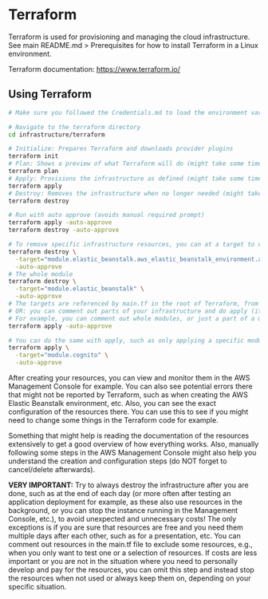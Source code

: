 # Terraform
Terraform is used for provisioning and managing the cloud infrastructure. See main README.md > Prerequisites for how to install Terraform in a Linux environment.

Terraform documentation: https://www.terraform.io/

## Using Terraform
```sh
# Make sure you followed the Credentials.md to load the environment variables in the terminal session!

# Navigate to the terraform directory
cd infrastructure/terraform

# Initialize: Prepares Terraform and downloads provider plugins
terraform init
# Plan: Shows a preview of what Terraform will do (might take some time)
terraform plan
# Apply: Provisions the infrastructure as defined (might take some time)
terraform apply
# Destroy: Removes the infrastructure when no longer needed (might take some time)
terraform destroy

# Run with auto approve (avoids manual required prompt)
terraform apply -auto-approve
terraform destroy -auto-approve

# To remove specific infrastructure resources, you can at a target to destroy, such as only the aws eb environment:
terraform destroy \
  -target="module.elastic_beanstalk.aws_elastic_beanstalk_environment.app_env" \
  -auto-approve
# The whole module
terraform destroy \
  -target="module.elastic_beanstalk" \
  -auto-approve
# The targets are referenced by main.tf in the root of Terraform, from there you can select the targets (you can add more targets)
# OR: you can comment out parts of your infrastructure and do apply (it will remove the commented parts)
# For example, you can comment out whole modules, or just a part of a module in its main.tf, such as aws_elastic_beanstalk_environment.app_env
terraform apply -auto-approve

# You can do the same with apply, such as only applying a specific module
terraform apply \
  -target="module.cognito" \
  -auto-approve
```

After creating your resources, you can view and monitor them in the AWS Management Console for example. You can also see potential errors there that might not be reported by Terraform, such as when creating the AWS Elastic Beanstalk environment, etc. Also, you can see the exact configuration of the resources there. You can use this to see if you might need to change some things in the Terraform code for example.

Something that might help is reading the documentation of the resources extensively to get a good overview of how everything works. Also, manually following some steps in the AWS Management Console might also help you understand the creation and configuration steps (do NOT forget to cancel/delete afterwards).

**VERY IMPORTANT:** Try to always destroy the infrastructure after you are done, such as at the end of each day (or more often after testing an application deployment for example, as these also use resources in the background, or you can stop the instance running in the Management Console, etc.), to avoid unexpected and unnecessary costs! The only exceptions is if you are sure that resources are free and you need them multiple days after each other, such as for a presentation, etc. You can comment out resources in the main.tf file to exclude some resources, e.g., when you only want to test one or a selection of resources.
If costs are less important or you are not in the situation where you need to personally develop and pay for the resources, you can omit this step and instead stop the resources when not used or always keep them on, depending on your specific situation.